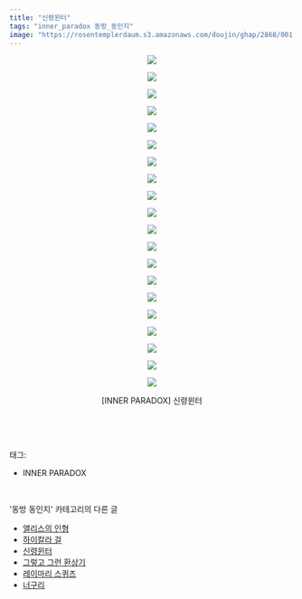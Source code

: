 ```yaml
---
title: "신령윈터"
tags: "inner_paradox 동방_동인지"
image: "https://rosentemplerdaum.s3.amazonaws.com/doujin/ghap/2868/001.jpg"
---
```

<div class="article">
<p style="text-align: center; clear: none; float: none;"><img src="{{ site.imgserver10 }}/ghap/2868/001.jpg"/></p>
<p style="text-align: center; clear: none; float: none;"><img src="{{ site.imgserver10 }}/ghap/2868/002.jpg"/></p>
<p style="text-align: center; clear: none; float: none;"><img src="{{ site.imgserver10 }}/ghap/2868/003.jpg"/></p>
<p style="text-align: center; clear: none; float: none;"><img src="{{ site.imgserver10 }}/ghap/2868/004.jpg"/></p>
<p style="text-align: center; clear: none; float: none;"><img src="{{ site.imgserver10 }}/ghap/2868/005.jpg"/></p>
<p style="text-align: center; clear: none; float: none;"><img src="{{ site.imgserver10 }}/ghap/2868/006.jpg"/></p>
<p style="text-align: center; clear: none; float: none;"><img src="{{ site.imgserver10 }}/ghap/2868/007.jpg"/></p>
<p style="text-align: center; clear: none; float: none;"><img src="{{ site.imgserver10 }}/ghap/2868/008.jpg"/></p>
<p style="text-align: center; clear: none; float: none;"><img src="{{ site.imgserver10 }}/ghap/2868/009.jpg"/></p>
<p style="text-align: center; clear: none; float: none;"><img src="{{ site.imgserver10 }}/ghap/2868/010.jpg"/></p>
<p style="text-align: center; clear: none; float: none;"><img src="{{ site.imgserver10 }}/ghap/2868/011.jpg"/></p>
<p style="text-align: center; clear: none; float: none;"><img src="{{ site.imgserver10 }}/ghap/2868/012.jpg"/></p>
<p style="text-align: center; clear: none; float: none;"><img src="{{ site.imgserver10 }}/ghap/2868/013.jpg"/></p>
<p style="text-align: center; clear: none; float: none;"><img src="{{ site.imgserver10 }}/ghap/2868/014.jpg"/></p>
<p style="text-align: center; clear: none; float: none;"><img src="{{ site.imgserver10 }}/ghap/2868/015.jpg"/></p>
<p style="text-align: center; clear: none; float: none;"><img src="{{ site.imgserver10 }}/ghap/2868/016.jpg"/></p>
<p style="text-align: center; clear: none; float: none;"><img src="{{ site.imgserver10 }}/ghap/2868/017.jpg"/></p>
<p style="text-align: center; clear: none; float: none;"><img src="{{ site.imgserver10 }}/ghap/2868/018.jpg"/></p>
<p style="text-align: center; clear: none; float: none;"><img src="{{ site.imgserver10 }}/ghap/2868/019.jpg"/></p>
<p style="text-align: center; clear: none; float: none;"><img src="{{ site.imgserver10 }}/ghap/2868/020.jpg"/></p>
<p style="text-align: center; clear: none; float: none;">[INNER PARADOX] 신령윈터</p>
<p><br/></p>
</div><br/>
<div class="tagTrail">
<p>태그: </p>
<ul>
<li>INNER PARADOX</li>
</ul>
</div><br/>
<div class="another">
<p>'동방 동인지' 카테고리의 다른 글</p>
<ul>
<li><a href="/ghap_2870">앨리스의 인형</a></li>
<li><a href="/ghap_2869">하이칼라 걸</a></li>
<li><a href="/ghap_2868">신령윈터</a></li>
<li><a href="/ghap_2866">그렇고 그런 환상기</a></li>
<li><a href="/ghap_2865">레이마리 스퀴즈</a></li>
<li><a href="/ghap_2864">너구리</a></li>
</ul>
</div><br/>
<div class="cb_module cb_fluid">
<div class="cb_wrt cb_profile">
</div><!-- commentList close -->
</div><br/>
